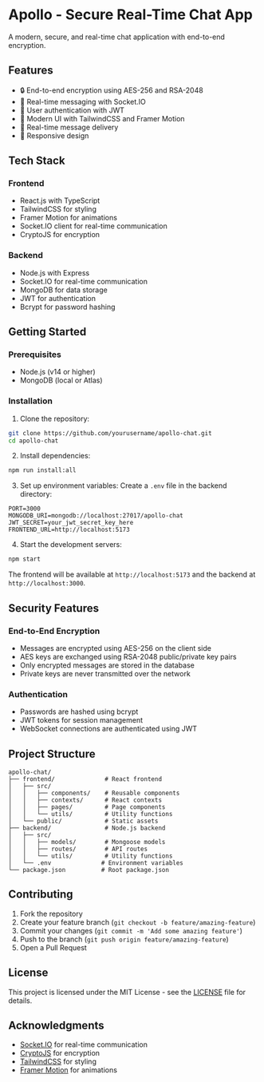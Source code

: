 # Apollo - Secure Real-Time Chat App

A modern, secure, and real-time chat application with end-to-end encryption.

## Features

- 🔒 End-to-end encryption using AES-256 and RSA-2048
- 💬 Real-time messaging with Socket.IO
- 👤 User authentication with JWT
- 🎨 Modern UI with TailwindCSS and Framer Motion
- 🔄 Real-time message delivery
- 📱 Responsive design

## Tech Stack

### Frontend
- React.js with TypeScript
- TailwindCSS for styling
- Framer Motion for animations
- Socket.IO client for real-time communication
- CryptoJS for encryption

### Backend
- Node.js with Express
- Socket.IO for real-time communication
- MongoDB for data storage
- JWT for authentication
- Bcrypt for password hashing

## Getting Started

### Prerequisites
- Node.js (v14 or higher)
- MongoDB (local or Atlas)

### Installation

1. Clone the repository:
```bash
git clone https://github.com/yourusername/apollo-chat.git
cd apollo-chat
```

2. Install dependencies:
```bash
npm run install:all
```

3. Set up environment variables:
Create a `.env` file in the backend directory:
```env
PORT=3000
MONGODB_URI=mongodb://localhost:27017/apollo-chat
JWT_SECRET=your_jwt_secret_key_here
FRONTEND_URL=http://localhost:5173
```

4. Start the development servers:
```bash
npm start
```

The frontend will be available at `http://localhost:5173` and the backend at `http://localhost:3000`.

## Security Features

### End-to-End Encryption
- Messages are encrypted using AES-256 on the client side
- AES keys are exchanged using RSA-2048 public/private key pairs
- Only encrypted messages are stored in the database
- Private keys are never transmitted over the network

### Authentication
- Passwords are hashed using bcrypt
- JWT tokens for session management
- WebSocket connections are authenticated using JWT

## Project Structure

```
apollo-chat/
├── frontend/              # React frontend
│   ├── src/
│   │   ├── components/    # Reusable components
│   │   ├── contexts/      # React contexts
│   │   ├── pages/         # Page components
│   │   └── utils/         # Utility functions
│   └── public/            # Static assets
├── backend/               # Node.js backend
│   ├── src/
│   │   ├── models/        # Mongoose models
│   │   ├── routes/        # API routes
│   │   └── utils/         # Utility functions
│   └── .env              # Environment variables
└── package.json          # Root package.json
```

## Contributing

1. Fork the repository
2. Create your feature branch (`git checkout -b feature/amazing-feature`)
3. Commit your changes (`git commit -m 'Add some amazing feature'`)
4. Push to the branch (`git push origin feature/amazing-feature`)
5. Open a Pull Request

## License

This project is licensed under the MIT License - see the [LICENSE](LICENSE) file for details.

## Acknowledgments

- [Socket.IO](https://socket.io/) for real-time communication
- [CryptoJS](https://github.com/brix/crypto-js) for encryption
- [TailwindCSS](https://tailwindcss.com/) for styling
- [Framer Motion](https://www.framer.com/motion/) for animations 